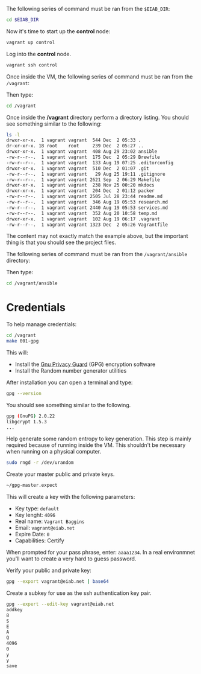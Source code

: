 The following series of command must be ran from the `$EIAB_DIR`:

```bash
cd $EIAB_DIR
```

Now it's time to start up the **control** node:

```bash
vagrant up control
```

Log into the **control** node.

```bash
vagrant ssh control
```

Once inside the VM, the following series of command must be ran from the `/vagrant`:

Then type:

```bash
cd /vagrant
```

Once inside the **/vagrant** directory perform a directory listing. You should see something similar 
to the following:

```bash
ls -l 
drwxr-xr-x.  1 vagrant vagrant  544 Dec  2 05:33 .
dr-xr-xr-x. 18 root    root     239 Dec  2 05:27 ..
drwxr-xr-x.  1 vagrant vagrant  408 Aug 29 23:02 ansible
-rw-r--r--.  1 vagrant vagrant  175 Dec  2 05:29 Brewfile
-rw-r--r--.  1 vagrant vagrant  133 Aug 19 07:25 .editorconfig
drwxr-xr-x.  1 vagrant vagrant  510 Dec  2 01:07 .git
-rw-r--r--.  1 vagrant vagrant   29 Aug 25 19:11 .gitignore
-rw-r--r--.  1 vagrant vagrant 2621 Sep  2 06:29 Makefile
drwxr-xr-x.  1 vagrant vagrant  238 Nov 25 00:20 mkdocs
drwxr-xr-x.  1 vagrant vagrant  204 Dec  2 01:12 packer
-rw-r--r--.  1 vagrant vagrant 2505 Jul 28 23:44 readme.md
-rw-r--r--.  1 vagrant vagrant  346 Aug 19 05:53 research.md
-rw-r--r--.  1 vagrant vagrant 2440 Aug 19 05:53 services.md
-rw-r--r--.  1 vagrant vagrant  352 Aug 20 10:58 temp.md
drwxr-xr-x.  1 vagrant vagrant  102 Aug 19 06:17 .vagrant
-rw-r--r--.  1 vagrant vagrant 1323 Dec  2 05:26 Vagrantfile
```

The content may not exactly match the example above, but the important thing is that
you should see the project files.


The following series of command must be ran from the `/vagrant/ansible` directory:

Then type:

```bash
cd /vagrant/ansible
```

# Credentials

To help manage credentials:

```bash
cd /vagrant
make 001-gpg
```

This will:

- Install the [Gnu Privacy Guard](https://gnupg.org) (GPG) encryption software
- Install the Random number generator utilities

After installation you can open a terminal and type:

```bash
gpg --version
```

You should see something similar to the following.

```bash
gpg (GnuPG) 2.0.22
libgcrypt 1.5.3
...
```

Help generate some random entropy to key generation.  This step is mainly 
required because of running inside the VM.  This shouldn't be necessary
when running on a physical computer.

```bash
sudo rngd -r /dev/urandom
```

Create your master public and private keys.

```bash
~/gpg-master.expect
```

This will create a key with the following parameters:

- Key type: `default`
- Key lenght: `4096`
- Real name: `Vagrant Baggins`
- Email: `vagrant@eiab.net`
- Expire Date: `0`
- Capabilities: Certify

When prompted for your pass phrase, enter: `aaaa1234`.  In a real environmnet
you'll want to create a very hard to guess password.

Verify your public and private key:

```bash
gpg --export vagrant@eiab.net | base64
```

Create a subkey for use as the ssh authentication key pair.

```bash
gpg --expert --edit-key vagrant@eiab.net
addkey
8
S
E
A
Q
4096
0
y
y
save
```

